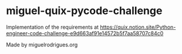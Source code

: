 # miguel-quix-pycode-challenge

Implementation of the requirements at https://quix.notion.site/Python-engineer-code-challenge-e9d663af91e14572b5f7aa58707c84c0

Made by miguelrodrigues.org